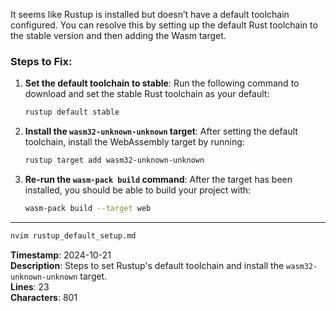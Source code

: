 It seems like Rustup is installed but doesn’t have a default toolchain configured. You can resolve this by setting up the default Rust toolchain to the stable version and then adding the Wasm target.

### Steps to Fix:

1. **Set the default toolchain to stable**:
   Run the following command to download and set the stable Rust toolchain as your default:
   ```bash
   rustup default stable
   ```

2. **Install the `wasm32-unknown-unknown` target**:
   After setting the default toolchain, install the WebAssembly target by running:
   ```bash
   rustup target add wasm32-unknown-unknown
   ```

3. **Re-run the `wasm-pack build` command**:
   After the target has been installed, you should be able to build your project with:
   ```bash
   wasm-pack build --target web
   ```

---

```bash
nvim rustup_default_setup.md
```

**Timestamp**: 2024-10-21  
**Description**: Steps to set Rustup's default toolchain and install the `wasm32-unknown-unknown` target.  
**Lines**: 23  
**Characters**: 801

